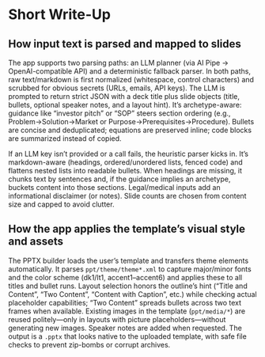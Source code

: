 # Short Write-Up

## How input text is parsed and mapped to slides
The app supports two parsing paths: an LLM planner (via AI Pipe → OpenAI-compatible API) and a deterministic fallback parser. In both paths, raw text/markdown is first normalized (whitespace, control characters) and scrubbed for obvious secrets (URLs, emails, API keys). The LLM is prompted to return strict JSON with a deck title plus slide objects (title, bullets, optional speaker notes, and a layout hint). It’s archetype-aware: guidance like “investor pitch” or “SOP” steers section ordering (e.g., Problem→Solution→Market or Purpose→Prerequisites→Procedure). Bullets are concise and deduplicated; equations are preserved inline; code blocks are summarized instead of copied.

If an LLM key isn’t provided or a call fails, the heuristic parser kicks in. It’s markdown-aware (headings, ordered/unordered lists, fenced code) and flattens nested lists into readable bullets. When headings are missing, it chunks text by sentences and, if the guidance implies an archetype, buckets content into those sections. Legal/medical inputs add an informational disclaimer (or notes). Slide counts are chosen from content size and capped to avoid clutter.

## How the app applies the template’s visual style and assets
The PPTX builder loads the user’s template and transfers theme elements automatically. It parses `ppt/theme/theme*.xml` to capture major/minor fonts and the color scheme (dk1/lt1, accent1–accent6) and applies these to all titles and bullet runs. Layout selection honors the outline’s hint (“Title and Content”, “Two Content”, “Content with Caption”, etc.) while checking actual placeholder capabilities; “Two Content” spreads bullets across two text frames when available. Existing images in the template (`ppt/media/*`) are reused politely—only in layouts with picture placeholders—without generating new images. Speaker notes are added when requested. The output is a `.pptx` that looks native to the uploaded template, with safe file checks to prevent zip-bombs or corrupt archives.
